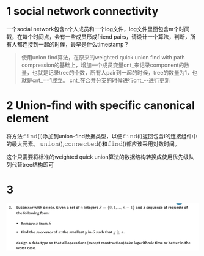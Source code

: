 # 1 social network connectivity
一个social network包含n个人成员和一个log文件，log文件里面包含m个时间戳，在每个时间点，会有一些成员形成friend pairs，请设计一个算法，判断，所有人都连接到一起的时候，最早是什么timestamp？

>使用union find算法，在原来的weighted quick union find with path compression的基础上，增加一个成员变量cnt_来记录component的数量，也就是记录tree的个数，所有人pair到一起的时候，tree的数量为1，也就是cnt_==1成立。
cnt_在合并分支的时候进行cnt_--进行更新

# 2 Union-find with specific canonical element
将方法𝚏𝚒𝚗𝚍(i)添加到union-find数据类型，以便𝚏𝚒𝚗𝚍(i)返回包含i的连接组件中的最大元素。 𝚞𝚗𝚒𝚘𝚗(),𝚌𝚘𝚗𝚗𝚎𝚌𝚝𝚎𝚍()和𝚏𝚒𝚗𝚍()都应该采用对数时间。

这个只需要将标准的weighted quick union算法的数据结构转换成使用优先级队列代替tree结构即可

# 3 
![](https://raw.githubusercontent.com/lisilin013/image_bed/master/markdown20190913154626.png)
